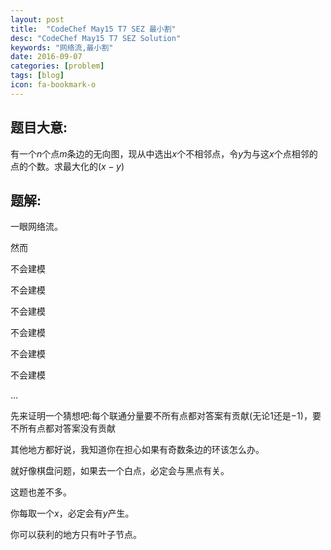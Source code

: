 ```yaml
---
layout: post
title:  "CodeChef May15 T7 SEZ 最小割"
desc: "CodeChef May15 T7 SEZ Solution"
keywords: "网络流,最小割"
date: 2016-09-07
categories: [problem]
tags: [blog]
icon: fa-bookmark-o
---
```




## 题目大意:

有一个$n$个点$m$条边的无向图，现从中选出$x$个不相邻点，令$y$为与这$x$个点相邻的点的个数。求最大化的$( x-y )$

## 题解:

一眼网络流。

然而

不会建模

不会建模

不会建模

不会建模

不会建模

不会建模

...

先来证明一个猜想吧:每个联通分量要不所有点都对答案有贡献(无论$1$还是$-1$)，要不所有点都对答案没有贡献

其他地方都好说，我知道你在担心如果有奇数条边的环该怎么办。

就好像棋盘问题，如果去一个白点，必定会与黑点有关。

这题也差不多。

你每取一个$x$，必定会有$y$产生。

你可以获利的地方只有叶子节点。

